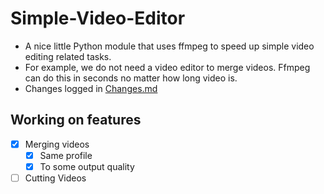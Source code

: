 # Simple-Video-Editor

- A nice little Python module that uses ffmpeg to speed up simple video editing related tasks. 
- For example, we do not need a video editor to merge videos. Ffmpeg can do this in seconds no matter how long video is.
- Changes logged in [Changes.md](./Changes.md)

## Working on features

- [x] Merging videos
    - [x] Same profile
    - [x] To some output quality
- [ ] Cutting Videos 